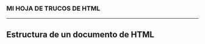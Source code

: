 ### MI HOJA DE TRUCOS DE HTML
-----------------------------
## __Estructura de un documento de HTML__

